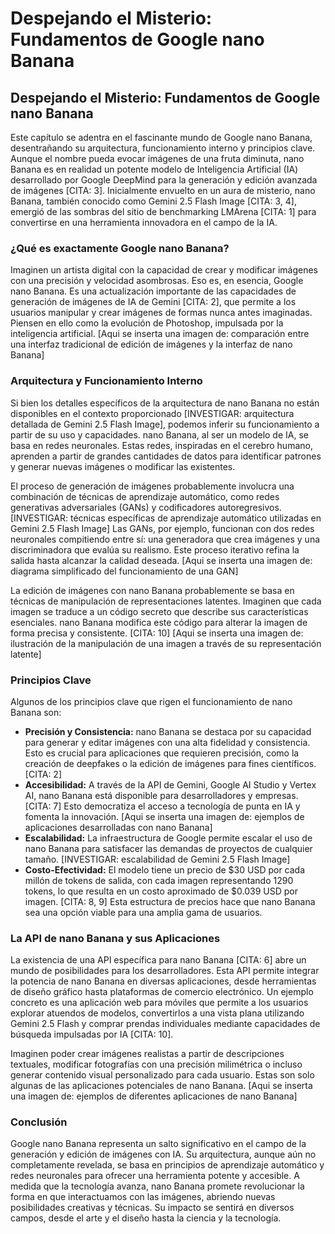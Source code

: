 # Despejando el Misterio: Fundamentos de Google nano Banana

## Despejando el Misterio: Fundamentos de Google nano Banana

Este capítulo se adentra en el fascinante mundo de Google nano Banana, desentrañando su arquitectura, funcionamiento interno y principios clave.  Aunque el nombre pueda evocar imágenes de una fruta diminuta, nano Banana es en realidad un potente modelo de Inteligencia Artificial (IA) desarrollado por Google DeepMind para la generación y edición avanzada de imágenes [CITA: 3].  Inicialmente envuelto en un aura de misterio,  nano Banana, también conocido como Gemini 2.5 Flash Image [CITA: 3, 4], emergió de las sombras del sitio de benchmarking LMArena [CITA: 1] para convertirse en una herramienta innovadora en el campo de la IA.

### ¿Qué es exactamente Google nano Banana?

Imaginen un artista digital con la capacidad de crear y modificar imágenes con una precisión y velocidad asombrosas.  Eso es, en esencia, Google nano Banana.  Es una actualización importante de las capacidades de generación de imágenes de IA de Gemini [CITA: 2],  que permite a los usuarios manipular y crear imágenes de formas nunca antes imaginadas.  Piensen en ello como la evolución de Photoshop, impulsada por la inteligencia artificial. [Aqui se inserta una imagen de: comparación entre una interfaz tradicional de edición de imágenes y la interfaz de nano Banana]

### Arquitectura y Funcionamiento Interno

Si bien los detalles específicos de la arquitectura de nano Banana no están disponibles en el contexto proporcionado [INVESTIGAR: arquitectura detallada de Gemini 2.5 Flash Image], podemos inferir su funcionamiento a partir de su uso y capacidades.  nano Banana, al ser un modelo de IA, se basa en redes neuronales. Estas redes, inspiradas en el cerebro humano, aprenden a partir de grandes cantidades de datos para identificar patrones y generar nuevas imágenes o modificar las existentes.  

El proceso de generación de imágenes probablemente involucra una combinación de técnicas de aprendizaje automático, como redes generativas adversariales (GANs) y codificadores autoregresivos. [INVESTIGAR: técnicas específicas de aprendizaje automático utilizadas en Gemini 2.5 Flash Image]  Las GANs, por ejemplo, funcionan con dos redes neuronales compitiendo entre sí: una generadora que crea imágenes y una discriminadora que evalúa su realismo.  Este proceso iterativo refina la salida hasta alcanzar la calidad deseada.  [Aqui se inserta una imagen de: diagrama simplificado del funcionamiento de una GAN]

La edición de imágenes con nano Banana probablemente se basa en técnicas de manipulación de representaciones latentes.  Imaginen que cada imagen se traduce a un código secreto que describe sus características esenciales.  nano Banana modifica este código para alterar la imagen de forma precisa y consistente. [CITA: 10]  [Aqui se inserta una imagen de: ilustración de la manipulación de una imagen a través de su representación latente]

### Principios Clave

Algunos de los principios clave que rigen el funcionamiento de nano Banana son:

* **Precisión y Consistencia:**  nano Banana se destaca por su capacidad para generar y editar imágenes con una alta fidelidad y consistencia.  Esto es crucial para aplicaciones que requieren precisión, como la creación de deepfakes o la edición de imágenes para fines científicos. [CITA: 2]
* **Accesibilidad:**  A través de la API de Gemini, Google AI Studio y Vertex AI, nano Banana está disponible para desarrolladores y empresas. [CITA: 7]  Esto democratiza el acceso a tecnología de punta en IA y fomenta la innovación. [Aqui se inserta una imagen de: ejemplos de aplicaciones desarrolladas con nano Banana]
* **Escalabilidad:** La infraestructura de Google permite escalar el uso de nano Banana para satisfacer las demandas de proyectos de cualquier tamaño. [INVESTIGAR: escalabilidad de Gemini 2.5 Flash Image]
* **Costo-Efectividad:**  El modelo tiene un precio de $30 USD por cada millón de tokens de salida, con cada imagen representando 1290 tokens, lo que resulta en un costo aproximado de $0.039 USD por imagen. [CITA: 8, 9]  Esta estructura de precios hace que nano Banana sea una opción viable para una amplia gama de usuarios.


### La API de nano Banana y sus Aplicaciones

La existencia de una API específica para nano Banana [CITA: 6] abre un mundo de posibilidades para los desarrolladores.  Esta API permite integrar la potencia de nano Banana en diversas aplicaciones, desde herramientas de diseño gráfico hasta plataformas de comercio electrónico. Un ejemplo concreto es una aplicación web para móviles que permite a los usuarios explorar atuendos de modelos, convertirlos a una vista plana utilizando Gemini 2.5 Flash y comprar prendas individuales mediante capacidades de búsqueda impulsadas por IA [CITA: 10].

Imaginen poder crear imágenes realistas a partir de descripciones textuales, modificar fotografías con una precisión milimétrica o incluso generar contenido visual personalizado para cada usuario.  Estas son solo algunas de las aplicaciones potenciales de nano Banana. [Aqui se inserta una imagen de: ejemplos de diferentes aplicaciones de nano Banana]

### Conclusión

Google nano Banana representa un salto significativo en el campo de la generación y edición de imágenes con IA.  Su arquitectura, aunque aún no completamente revelada, se basa en principios de aprendizaje automático y redes neuronales para ofrecer una herramienta potente y accesible.  A medida que la tecnología avanza, nano Banana promete revolucionar la forma en que interactuamos con las imágenes, abriendo nuevas posibilidades creativas y técnicas.  Su impacto se sentirá en diversos campos, desde el arte y el diseño hasta la ciencia y la tecnología.
